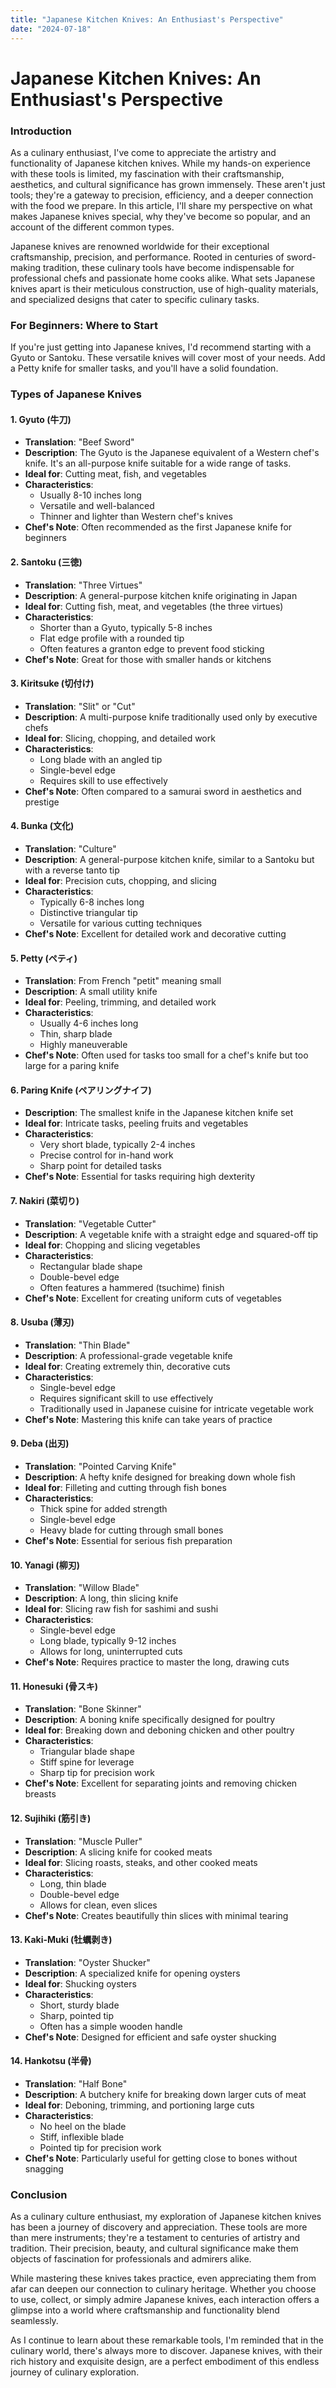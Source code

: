 ```yaml
---
title: "Japanese Kitchen Knives: An Enthusiast's Perspective"
date: "2024-07-18"
---
```



# Japanese Kitchen Knives: An Enthusiast's Perspective

### Introduction

As a culinary enthusiast, I've come to appreciate the artistry and functionality of Japanese kitchen knives. While my hands-on experience with these tools is limited, my fascination with their craftsmanship, aesthetics, and cultural significance has grown immensely. These aren't just tools; they're a gateway to precision, efficiency, and a deeper connection with the food we prepare. In this article, I'll share my perspective on what makes Japanese knives special, why they've become so popular, and an account of the different common types.

Japanese knives are renowned worldwide for their exceptional craftsmanship, precision, and performance. Rooted in centuries of sword-making tradition, these culinary tools have become indispensable for professional chefs and passionate home cooks alike. What sets Japanese knives apart is their meticulous construction, use of high-quality materials, and specialized designs that cater to specific culinary tasks.

### For Beginners: Where to Start

If you're just getting into Japanese knives, I'd recommend starting with a Gyuto or Santoku. These versatile knives will cover most of your needs. Add a Petty knife for smaller tasks, and you'll have a solid foundation.

### Types of Japanese Knives

#### 1. Gyuto (牛刀)

- **Translation**: "Beef Sword"
- **Description**: The Gyuto is the Japanese equivalent of a Western chef's knife. It's an all-purpose knife suitable for a wide range of tasks.
- **Ideal for**: Cutting meat, fish, and vegetables
- **Characteristics**:
  - Usually 8-10 inches long
  - Versatile and well-balanced
  - Thinner and lighter than Western chef's knives
- **Chef's Note**: Often recommended as the first Japanese knife for beginners

#### 2. Santoku (三徳)

- **Translation**: "Three Virtues"
- **Description**: A general-purpose kitchen knife originating in Japan
- **Ideal for**: Cutting fish, meat, and vegetables (the three virtues)
- **Characteristics**:
  - Shorter than a Gyuto, typically 5-8 inches
  - Flat edge profile with a rounded tip
  - Often features a granton edge to prevent food sticking
- **Chef's Note**: Great for those with smaller hands or kitchens

#### 3. Kiritsuke (切付け)

- **Translation**: "Slit" or "Cut"
- **Description**: A multi-purpose knife traditionally used only by executive chefs
- **Ideal for**: Slicing, chopping, and detailed work
- **Characteristics**:
  - Long blade with an angled tip
  - Single-bevel edge
  - Requires skill to use effectively
- **Chef's Note**: Often compared to a samurai sword in aesthetics and prestige

#### 4. Bunka (文化)

- **Translation**: "Culture"
- **Description**: A general-purpose kitchen knife, similar to a Santoku but with a reverse tanto tip
- **Ideal for**: Precision cuts, chopping, and slicing
- **Characteristics**:
  - Typically 6-8 inches long
  - Distinctive triangular tip
  - Versatile for various cutting techniques
- **Chef's Note**: Excellent for detailed work and decorative cutting

#### 5. Petty (ペティ)

- **Translation**: From French "petit" meaning small
- **Description**: A small utility knife
- **Ideal for**: Peeling, trimming, and detailed work
- **Characteristics**:
  - Usually 4-6 inches long
  - Thin, sharp blade
  - Highly maneuverable
- **Chef's Note**: Often used for tasks too small for a chef's knife but too large for a paring knife

#### 6. Paring Knife (ペアリングナイフ)

- **Description**: The smallest knife in the Japanese kitchen knife set
- **Ideal for**: Intricate tasks, peeling fruits and vegetables
- **Characteristics**:
  - Very short blade, typically 2-4 inches
  - Precise control for in-hand work
  - Sharp point for detailed tasks
- **Chef's Note**: Essential for tasks requiring high dexterity

#### 7. Nakiri (菜切り)

- **Translation**: "Vegetable Cutter"
- **Description**: A vegetable knife with a straight edge and squared-off tip
- **Ideal for**: Chopping and slicing vegetables
- **Characteristics**:
  - Rectangular blade shape
  - Double-bevel edge
  - Often features a hammered (tsuchime) finish
- **Chef's Note**: Excellent for creating uniform cuts of vegetables

#### 8. Usuba (薄刃)

- **Translation**: "Thin Blade"
- **Description**: A professional-grade vegetable knife
- **Ideal for**: Creating extremely thin, decorative cuts
- **Characteristics**:
  - Single-bevel edge
  - Requires significant skill to use effectively
  - Traditionally used in Japanese cuisine for intricate vegetable work
- **Chef's Note**: Mastering this knife can take years of practice

#### 9. Deba (出刃)

- **Translation**: "Pointed Carving Knife"
- **Description**: A hefty knife designed for breaking down whole fish
- **Ideal for**: Filleting and cutting through fish bones
- **Characteristics**:
  - Thick spine for added strength
  - Single-bevel edge
  - Heavy blade for cutting through small bones
- **Chef's Note**: Essential for serious fish preparation

#### 10. Yanagi (柳刃)

- **Translation**: "Willow Blade"
- **Description**: A long, thin slicing knife
- **Ideal for**: Slicing raw fish for sashimi and sushi
- **Characteristics**:
  - Single-bevel edge
  - Long blade, typically 9-12 inches
  - Allows for long, uninterrupted cuts
- **Chef's Note**: Requires practice to master the long, drawing cuts

#### 11. Honesuki (骨スキ)

- **Translation**: "Bone Skinner"
- **Description**: A boning knife specifically designed for poultry
- **Ideal for**: Breaking down and deboning chicken and other poultry
- **Characteristics**:
  - Triangular blade shape
  - Stiff spine for leverage
  - Sharp tip for precision work
- **Chef's Note**: Excellent for separating joints and removing chicken breasts

#### 12. Sujihiki (筋引き)

- **Translation**: "Muscle Puller"
- **Description**: A slicing knife for cooked meats
- **Ideal for**: Slicing roasts, steaks, and other cooked meats
- **Characteristics**:
  - Long, thin blade
  - Double-bevel edge
  - Allows for clean, even slices
- **Chef's Note**: Creates beautifully thin slices with minimal tearing

#### 13. Kaki-Muki (牡蠣剥き)

- **Translation**: "Oyster Shucker"
- **Description**: A specialized knife for opening oysters
- **Ideal for**: Shucking oysters
- **Characteristics**:
  - Short, sturdy blade
  - Sharp, pointed tip
  - Often has a simple wooden handle
- **Chef's Note**: Designed for efficient and safe oyster shucking

#### 14. Hankotsu (半骨)

- **Translation**: "Half Bone"
- **Description**: A butchery knife for breaking down larger cuts of meat
- **Ideal for**: Deboning, trimming, and portioning large cuts
- **Characteristics**:
  - No heel on the blade
  - Stiff, inflexible blade
  - Pointed tip for precision work
- **Chef's Note**: Particularly useful for getting close to bones without snagging

### Conclusion

As a culinary culture enthusiast, my exploration of Japanese kitchen knives has been a journey of discovery and appreciation. These tools are more than mere instruments; they're a testament to centuries of artistry and tradition. Their precision, beauty, and cultural significance make them objects of fascination for professionals and admirers alike.

While mastering these knives takes practice, even appreciating them from afar can deepen our connection to culinary heritage. Whether you choose to use, collect, or simply admire Japanese knives, each interaction offers a glimpse into a world where craftsmanship and functionality blend seamlessly.

As I continue to learn about these remarkable tools, I'm reminded that in the culinary world, there's always more to discover. Japanese knives, with their rich history and exquisite design, are a perfect embodiment of this endless journey of culinary exploration.